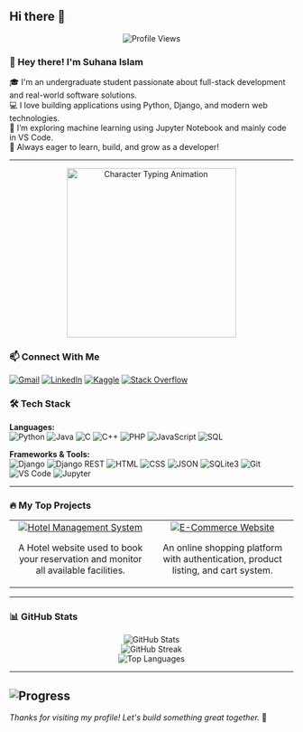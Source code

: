 ## Hi there 👋

<p align="center">
  <img src="https://komarev.com/ghpvc/?username=suhanaislam52-pmishra&label=Profile%20Views&color=0e75b6&style=flat" alt="Profile Views" />
</p>

<!--
**suhanaislam52/suhanaislam52** is a ✨ _special_ ✨ repository because its `README.md` (this file) appears on your GitHub profile.


Here are some ideas to get you started:

- 🔭 I’m currently working on ...
- 🌱 I’m currently learning ...
- 👯 I’m looking to collaborate on ...
- 🤔 I’m looking for help with ...
- 💬 Ask me about ...
- 📫 How to reach me: ...
- 😄 Pronouns: ...
- ⚡ Fun fact: ...
-->

### 👋 Hey there! I'm Suhana Islam

🎓 I'm an undergraduate student passionate about full-stack development and real-world software solutions.  
💻 I love building applications using Python, Django, and modern web technologies.  
🧠 I’m exploring machine learning using Jupyter Notebook and mainly code in VS Code.  
🌱 Always eager to learn, build, and grow as a developer!

---

<div align="center">
  <img src="https://github.com/suhanaislam52/File/raw/main/giphy.gif" alt="Character Typing Animation" width="300" height="auto">
</div>


### 📫 Connect With Me

[![Gmail](https://img.shields.io/badge/Gmail-D14836?style=for-the-badge&logo=gmail&logoColor=white)](mailto:suhanaislam52@gmail.com)
[![LinkedIn](https://img.shields.io/badge/LinkedIn-0077B5?style=for-the-badge&logo=linkedin&logoColor=white)](https://www.linkedin.com/in/suhana-islam-a87803364/)
[![Kaggle](https://img.shields.io/badge/Kaggle-20BEFF?style=for-the-badge&logo=kaggle&logoColor=white)](https://www.kaggle.com/suhanaislam52)
[![Stack Overflow](https://img.shields.io/badge/Stack_Overflow-F58025?style=for-the-badge&logo=stackoverflow&logoColor=white)](https://stackoverflow.com/users/17252343/suhana)


### 🛠️ Tech Stack

**Languages:**  
![Python](https://img.shields.io/badge/Python-3670A0?style=for-the-badge&logo=python&logoColor=ffdd54) 
![Java](https://img.shields.io/badge/Java-ED8B00?style=for-the-badge&logo=java&logoColor=white)
![C](https://img.shields.io/badge/C-00599C?style=for-the-badge&logo=c&logoColor=white)
![C++](https://img.shields.io/badge/C++-00599C?style=for-the-badge&logo=cplusplus&logoColor=white)
![PHP](https://img.shields.io/badge/PHP-777BB4?style=for-the-badge&logo=php&logoColor=white)
![JavaScript](https://img.shields.io/badge/JavaScript-F7DF1E?style=for-the-badge&logo=javascript&logoColor=black)
![SQL](https://img.shields.io/badge/SQL-4479A1?style=for-the-badge&logo=postgresql&logoColor=white)

**Frameworks & Tools:**  
![Django](https://img.shields.io/badge/Django-092E20?style=for-the-badge&logo=django&logoColor=white)
![Django REST](https://img.shields.io/badge/DRF-red?style=for-the-badge&logo=django&logoColor=white)
![HTML](https://img.shields.io/badge/HTML5-E34F26?style=for-the-badge&logo=html5&logoColor=white)
![CSS](https://img.shields.io/badge/CSS3-1572B6?style=for-the-badge&logo=css3&logoColor=white)
![JSON](https://img.shields.io/badge/JSON-5E5C5C?style=for-the-badge&logo=json&logoColor=white)
![SQLite3](https://img.shields.io/badge/SQLite-07405E?style=for-the-badge&logo=sqlite&logoColor=white)
![Git](https://img.shields.io/badge/Git-F05032?style=for-the-badge&logo=git&logoColor=white)
![VS Code](https://img.shields.io/badge/VS%20Code-007ACC?style=for-the-badge&logo=visual-studio-code&logoColor=white)
![Jupyter](https://img.shields.io/badge/Jupyter-F37626?style=for-the-badge&logo=jupyter&logoColor=white)

---

### 🔥 My Top Projects

<table>
  <tr>
    <td align="center" width="50%">
      <a href="https://github.com/suhanaislam52/Hotel-Management-System">
        <img src="https://img.shields.io/badge/Hotel%20Management%20System-0e75b6?style=for-the-badge&logo=github&logoColor=white" alt="Hotel Management System" />
      </a>
      <br />
      <p>A Hotel website used to book your reservation and monitor all available facilities.</p>
    </td>
    <td align="center" width="50%">
      <a href="https://github.com/suhanaislam52/ecommerce">
        <img src="https://img.shields.io/badge/E--Commerce%20Website-8A2BE2?style=for-the-badge&logo=github&logoColor=white" alt="E-Commerce Website" />
      </a>
      <br />
      <p>An online shopping platform with authentication, product listing, and cart system.</p>
    </td>
  </tr>
</table>


---

### 📊 GitHub Stats

<p align="center">
  <img src="https://github-readme-stats.vercel.app/api?username=suhanaislam52&show_icons=true&theme=default" alt="GitHub Stats" />
  <br>
  <img src="https://streak-stats.demolab.com?user=suhanaislam52&theme=default" alt="GitHub Streak" />
  <br>
  <img src="https://github-readme-stats.vercel.app/api/top-langs/?username=suhanaislam52&layout=compact" alt="Top Languages" />
</p>

---

![Progress](https://img.shields.io/badge/Progress-75%25-yellowgreen)
---

_Thanks for visiting my profile! Let's build something great together._ 🚀
